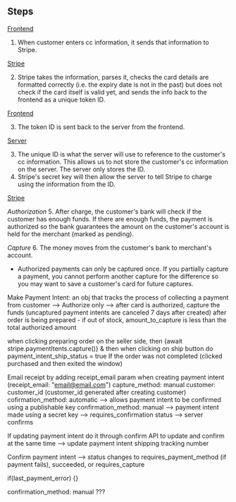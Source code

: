 ## Steps ##

<ins>Frontend </ins>

1. When customer enters cc information, it sends that information to Stripe.

<ins>Stripe</ins>

2. Stripe takes the information, parses it, checks the card details are formatted correctly (i.e. the expiry date is not in the past) but does not check if the card itself is valid yet, and sends the info back to the frontend as a unique token ID. 

<ins>Frontend</ins>

3. The token ID is sent back to the server from the frontend.

<ins> Server</ins>

3. The unique ID is what the server will use to reference to the customer's cc information. This allows us to not store the customer's cc information on the server. The server only stores the ID. 
4. Stripe's secret key will then allow the server to tell Stripe to charge using the information from the ID.

<ins>Stripe</ins>

*Authorization*
5. After charge, the customer's bank will check if the customer has enough funds. If there are enough funds, the payment is authorized so the bank guarantees the amount on the customer's account is held for the merchant (marked as pending).

*Capture*
6. The money moves from the customer's bank to merchant's account.
- Authorized payments can only be captured once. If you partially capture a payment, you cannot perform another capture for the difference so you may want to save a customer's card for future captures. 


Make Payment Intent: an obj that tracks the process of collecting a payment from customer --> Authorize only --> after card is authorized, capture the funds (uncaptured payment intents are canceled 7 days after created) after order is being prepared - if out of stock, amount_to_capture is less than the total authorized amount 

when clicking preparing order on the seller side, then {await stripe.paymentItents.capture()} & then when clicking on ship button do payment_intent_ship_status = true 
If the order was not completed (clicked purchased and then exited the window)

Email receipt by adding receipt_email param when creating payment intent (receipt_email: "email@email.com")
capture_method: manual
customer: customer_id (customer_id generated after creating customer)
cofirmation_method: automatic --> allows payment intent to be confirmed using a publishable key
confirmation_method: manual --> payment intent made using a secret key --> requires_confirmation status --> server confirms 

If updating payment intent do it through confirm API to update and confirm at the same time --> update payment intent shipping tracking number

Confirm payment intent --> status changes to requires_payment_method (if payment fails), succeeded, or requires_capture 

if(last_payment_error) {}

confirmation_method: manual ???